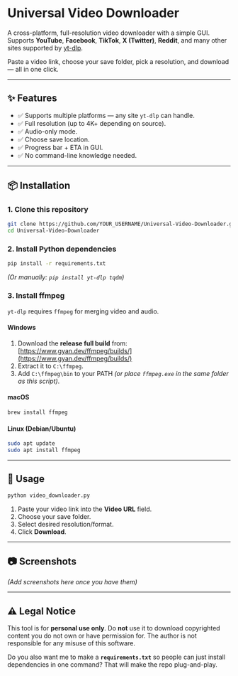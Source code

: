 # Universal Video Downloader

A cross-platform, full-resolution video downloader with a simple GUI.  
Supports **YouTube**, **Facebook**, **TikTok**, **X (Twitter)**, **Reddit**, and many other sites supported by [yt-dlp](https://github.com/yt-dlp/yt-dlp).

Paste a video link, choose your save folder, pick a resolution, and download — all in one click.

---

## ✨ Features
- ✅ Supports multiple platforms — any site `yt-dlp` can handle.
- ✅ Full resolution (up to 4K+ depending on source).
- ✅ Audio-only mode.
- ✅ Choose save location.
- ✅ Progress bar + ETA in GUI.
- ✅ No command-line knowledge needed.

---

## 📦 Installation

### 1. Clone this repository
```bash
git clone https://github.com/YOUR_USERNAME/Universal-Video-Downloader.git
cd Universal-Video-Downloader
````

### 2. Install Python dependencies

```bash
pip install -r requirements.txt
```

*(Or manually: `pip install yt-dlp tqdm`)*

### 3. Install ffmpeg

`yt-dlp` requires `ffmpeg` for merging video and audio.

#### Windows

1. Download the **release full build** from: [https://www.gyan.dev/ffmpeg/builds/](https://www.gyan.dev/ffmpeg/builds/)
2. Extract it to `C:\ffmpeg`.
3. Add `C:\ffmpeg\bin` to your PATH
   *(or place `ffmpeg.exe` in the same folder as this script)*.

#### macOS

```bash
brew install ffmpeg
```

#### Linux (Debian/Ubuntu)

```bash
sudo apt update
sudo apt install ffmpeg
```

---

## 🚀 Usage

```bash
python video_downloader.py
```

1. Paste your video link into the **Video URL** field.
2. Choose your save folder.
3. Select desired resolution/format.
4. Click **Download**.

---

## 📷 Screenshots

*(Add screenshots here once you have them)*

---

## ⚠ Legal Notice

This tool is for **personal use only**.
Do **not** use it to download copyrighted content you do not own or have permission for.
The author is not responsible for any misuse of this software.

Do you also want me to make a **`requirements.txt`** so people can just install dependencies in one command? That will make the repo plug-and-play.
